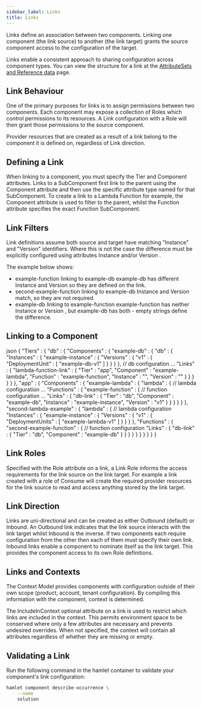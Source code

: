```yaml
---
sidebar_label: Links
title: Links
---
```


Links define an association between two components. Linking one component (the link source) to another (the link target) grants the source component access to the configuration of the target.

Links enable a consistent approach to sharing configuration across component types. You can view the structure for a link at the [AttributeSets and Reference data](./reference) page.

## Link Behaviour

One of the primary purposes for links is to assign permissions between two components. Each component may expose a collection of  Roles  which control permissions to its resources. A Link configuration with a  Role  will then grant those permissions to the source component.

Provider resources that are created as a result of a link belong to the component it is defined on, regardless of Link direction.

## Defining a Link

When linking to a component, you must specify the  Tier  and  Component  attributes. Links to a SubComponent first link to the parent using the  Component  attribute and then use the specific attribute type named for that SubComponent. To create a link to a Lambda Function for example, the  Component  attribute is used to filter to the parent, whilst the  Function  attribute specifies the exact  Function  SubComponent.

## Link Filters

Link definitions assume both source and target have matching "Instance" and "Version" identifiers. Where this is not the case the difference must be explicitly configured using attributes  Instance  and/or  Version .

The example below shows:

*  example-function  linking to  example-db 
     example-db  has different  Instance  and  Version  so they are defined on the link.
*  second-example-function  linking to  example-db 
     Instance  and  Version  match, so they are not required.
*  example-db  linking to  example-function 
     example-function  has neither  Instance  or  Version , but   example-db  has both - empty strings define the difference.

## Linking to a Component

   json
{
    "Tiers" : {
        "db" : {
            "Components" : {
                "example-db" : {
                    "db" : {
                        "Instances" : {
                            "example-instance" : {
                                "Versions" : {
                                    "v1" : {
                                        "DeploymentUnit" : [ "example-db-v1" ]
                                    }
                                }
                            }
                        },
                        // db configuration ...
                        "Links" : {
                            "lambda-function-link" : {
                                "Tier" : "app",
                                "Component" : "example-lambda",
                                "Function" : "example-function",
                                "Instance" : "",
                                "Version" : ""
                            }
                        }
                    }
                }
            }
        },
        "app" : {
            "Components" : {
                "example-lambda" : {
                    "lambda" : {
                        // lambda configuration ...
                        "Functions" : {
                            "example-function" : {
                                // function configuration ...
                                "Links" : {
                                    "db-link" : {
                                        "Tier" : "db",
                                        "Component" : "example-db",
                                        "Instance" : "example-instance",
                                        "Version" : "v1"
                                    }
                                }
                            }
                        }
                    }
                },
                "second-lambda-example" : {
                    "lambda" : {
                        // lambda configuration
                        "Instances" : {
                            "example-instance" : {
                                "Versions" : {
                                    "v1" : {
                                        "DeploymentUnits" : [ "example-lambda-v1" ]
                                    }
                                }
                            }
                        },
                        "Functions" : {
                            "second-example-function" : {
                                // function configuration
                                "Links" : {
                                    "db-link" : {
                                        "Tier" : "db",
                                        "Component" : "example-db"
                                    }
                                }
                            }
                        }
                    }
                }
            }
        }
    }
}

   

## Link Roles

Specified with the  Role  attribute on a link, a Link Role informs the access requirements for the link source on the link target. For example a link created with a role of  Consume  will create the required provider resources for the link source to read and access anything stored by the link target.

## Link Direction

Links are uni-directional and can be created as either Outbound (default) or Inbound. An  Outbound  link indicates that the link source interacts with the link target whilst Inbound is the inverse. If two components each require configuration from the other then each of them must specify their own link. Inbound links enable a component to nominate itself as the link target. This provides the component access to its own Role definitions.

## Links and Contexts

The Context Model provides components with configuration outside of their own scope (product, account, tenant configuration). By compiling this information with the component, context is determined.

The  IncludeInContext  optional attribute on a link is used to restrict which links are included in the context. This permits environment space to be conserved where only a few attributes are necessary and prevents undesired overrides. When not specified, the context will contain all attributes regardless of whether they are missing or empty.

## Validating a Link

Run the following command in the hamlet container to validate your component's link configuration:

```bash
hamlet component describe-occurrence \
    --name
    solution
   
